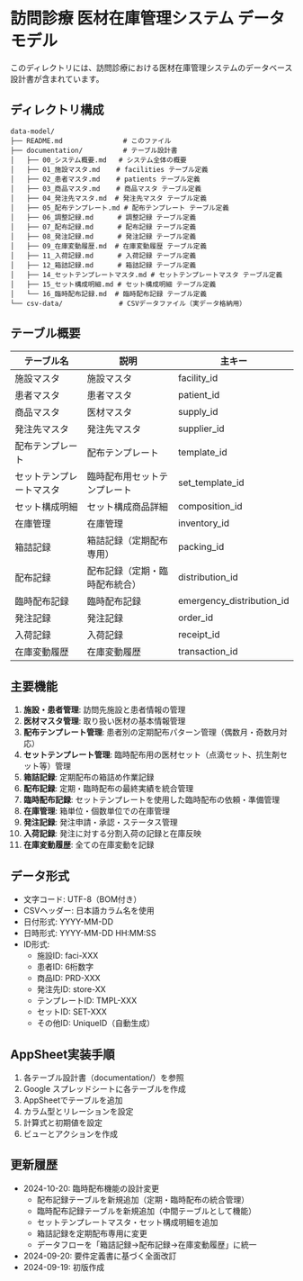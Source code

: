 # 訪問診療 医材在庫管理システム データモデル

このディレクトリには、訪問診療における医材在庫管理システムのデータベース設計書が含まれています。

## ディレクトリ構成

```
data-model/
├── README.md               # このファイル
├── documentation/          # テーブル設計書
│   ├── 00_システム概要.md   # システム全体の概要
│   ├── 01_施設マスタ.md    # facilities テーブル定義
│   ├── 02_患者マスタ.md    # patients テーブル定義
│   ├── 03_商品マスタ.md    # 商品マスタ テーブル定義
│   ├── 04_発注先マスタ.md  # 発注先マスタ テーブル定義
│   ├── 05_配布テンプレート.md # 配布テンプレート テーブル定義
│   ├── 06_調整記録.md      # 調整記録 テーブル定義
│   ├── 07_配布記録.md      # 配布記録 テーブル定義
│   ├── 08_発注記録.md      # 発注記録 テーブル定義
│   ├── 09_在庫変動履歴.md  # 在庫変動履歴 テーブル定義
│   ├── 11_入荷記録.md      # 入荷記録 テーブル定義
│   ├── 12_箱詰記録.md      # 箱詰記録 テーブル定義
│   ├── 14_セットテンプレートマスタ.md # セットテンプレートマスタ テーブル定義
│   ├── 15_セット構成明細.md # セット構成明細 テーブル定義
│   └── 16_臨時配布記録.md  # 臨時配布記録 テーブル定義
└── csv-data/              # CSVデータファイル（実データ格納用）
```

## テーブル概要

| テーブル名 | 説明 | 主キー |
|-----------|------|--------|
| 施設マスタ | 施設マスタ | facility_id |
| 患者マスタ | 患者マスタ | patient_id |
| 商品マスタ | 医材マスタ | supply_id |
| 発注先マスタ | 発注先マスタ | supplier_id |
| 配布テンプレート | 配布テンプレート | template_id |
| セットテンプレートマスタ | 臨時配布用セットテンプレート | set_template_id |
| セット構成明細 | セット構成商品詳細 | composition_id |
| 在庫管理 | 在庫管理 | inventory_id |
| 箱詰記録 | 箱詰記録（定期配布専用） | packing_id |
| 配布記録 | 配布記録（定期・臨時配布統合） | distribution_id |
| 臨時配布記録 | 臨時配布記録 | emergency_distribution_id |
| 発注記録 | 発注記録 | order_id |
| 入荷記録 | 入荷記録 | receipt_id |
| 在庫変動履歴 | 在庫変動履歴 | transaction_id |

## 主要機能

1. **施設・患者管理**: 訪問先施設と患者情報の管理
2. **医材マスタ管理**: 取り扱い医材の基本情報管理
3. **配布テンプレート管理**: 患者別の定期配布パターン管理（偶数月・奇数月対応）
4. **セットテンプレート管理**: 臨時配布用の医材セット（点滴セット、抗生剤セット等）管理
5. **箱詰記録**: 定期配布の箱詰め作業記録
6. **配布記録**: 定期・臨時配布の最終実績を統合管理
7. **臨時配布記録**: セットテンプレートを使用した臨時配布の依頼・準備管理
8. **在庫管理**: 箱単位・個数単位での在庫管理
9. **発注記録**: 発注申請・承認・ステータス管理
10. **入荷記録**: 発注に対する分割入荷の記録と在庫反映
11. **在庫変動履歴**: 全ての在庫変動を記録

## データ形式

- 文字コード: UTF-8（BOM付き）
- CSVヘッダー: 日本語カラム名を使用
- 日付形式: YYYY-MM-DD
- 日時形式: YYYY-MM-DD HH:MM:SS
- ID形式:
  - 施設ID: faci-XXX
  - 患者ID: 6桁数字
  - 商品ID: PRD-XXX
  - 発注先ID: store-XX
  - テンプレートID: TMPL-XXX
  - セットID: SET-XXX
  - その他ID: UniqueID（自動生成）

## AppSheet実装手順

1. 各テーブル設計書（documentation/）を参照
2. Google スプレッドシートに各テーブルを作成
3. AppSheetでテーブルを追加
4. カラム型とリレーションを設定
5. 計算式と初期値を設定
6. ビューとアクションを作成

## 更新履歴

- 2024-10-20: 臨時配布機能の設計変更
  - 配布記録テーブルを新規追加（定期・臨時配布の統合管理）
  - 臨時配布記録テーブルを新規追加（中間テーブルとして機能）
  - セットテンプレートマスタ・セット構成明細を追加
  - 箱詰記録を定期配布専用に変更
  - データフローを「箱詰記録→配布記録→在庫変動履歴」に統一
- 2024-09-20: 要件定義書に基づく全面改訂
- 2024-09-19: 初版作成
